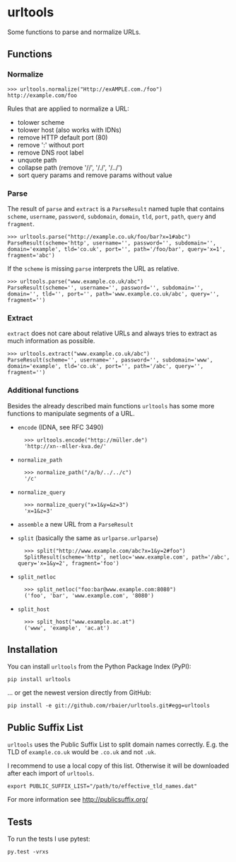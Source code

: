urltools
========

Some functions to parse and normalize URLs.


## Functions

### Normalize

    >>> urltools.normalize("Http://exAMPLE.com./foo")
    http://example.com/foo

Rules that are applied to normalize a URL:

* tolower scheme
* tolower host (also works with IDNs)
* remove HTTP default port (80)
* remove ':' without port
* remove DNS root label
* unquote path
* collapse path (remove '//', '/./', '/../')
* sort query params and remove params without value


### Parse

The result of `parse` and `extract` is a `ParseResult` named tuple that contains `scheme`, `username`, `password`, `subdomain`, `domain`, `tld`, `port`, `path`, `query` and `fragment`.

    >>> urltools.parse("http://example.co.uk/foo/bar?x=1#abc")
    ParseResult(scheme='http', username='', password='', subdomain='', domain='example', tld='co.uk', port='', path='/foo/bar', query='x=1', fragment='abc')

If the `scheme` is missing `parse` interprets the URL as relative.

    >>> urltools.parse("www.example.co.uk/abc")
    ParseResult(scheme='', username='', password='', subdomain='', domain='', tld='', port='', path='www.example.co.uk/abc', query='', fragment='')


### Extract

`extract` does not care about relative URLs and always tries to extract as much information as possible.

    >>> urltools.extract("www.example.co.uk/abc")
    ParseResult(scheme='', username='', password='', subdomain='www', domain='example', tld='co.uk', port='', path='/abc', query='', fragment='')





### Additional functions

Besides the already described main functions `urltools` has some more functions to manipulate segments of a URL.

* `encode` (IDNA, see RFC 3490)

        >>> urltools.encode("http://müller.de")
        'http://xn--mller-kva.de/'

* `normalize_path`

        >>> normalize_path("/a/b/../../c")
        '/c'

* `normalize_query`

        >>> normalize_query("x=1&y=&z=3")
        'x=1&z=3'

* `assemble` a new URL from a `ParseResult`

* `split` (basically the same as `urlparse.urlparse`)

        >>> split("http://www.example.com/abc?x=1&y=2#foo")
        SplitResult(scheme='http', netloc='www.example.com', path='/abc', query='x=1&y=2', fragment='foo')

* `split_netloc`

        >>> split_netloc("foo:bar@www.example.com:8080")
        ('foo', 'bar', 'www.example.com', '8080')

* `split_host`

        >>> split_host("www.example.ac.at")
        ('www', 'example', 'ac.at')



## Installation

You can install `urltools` from the Python Package Index (PyPI):

    pip install urltools

... or get the newest version directly from GitHub:

    pip install -e git://github.com/rbaier/urltools.git#egg=urltools



## Public Suffix List

`urltools` uses the Public Suffix List to split domain names correctly. E.g. the
TLD of `example.co.uk` would be `.co.uk` and not `.uk`.

I recommend to use a local copy of this list. Otherwise it will be downloaded
after each import of `urltools`.

    export PUBLIC_SUFFIX_LIST="/path/to/effective_tld_names.dat"

For more information see http://publicsuffix.org/



## Tests

To run the tests I use pytest:

    py.test -vrxs
